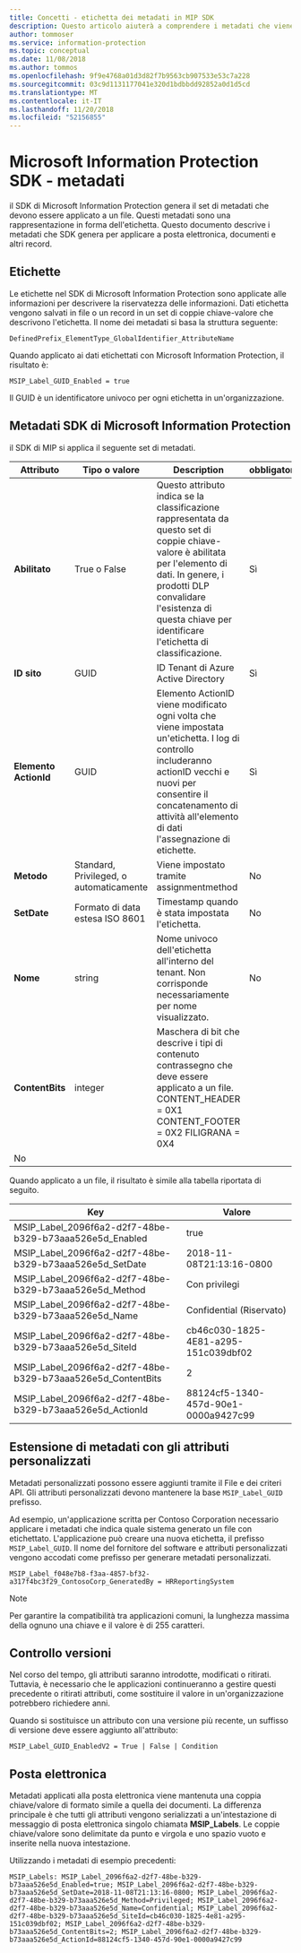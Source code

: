 ```yaml
---
title: Concetti - etichetta dei metadati in MIP SDK
description: Questo articolo aiuterà a comprendere i metadati che viene generato per il SDK di Microsoft Information Protection.
author: tommoser
ms.service: information-protection
ms.topic: conceptual
ms.date: 11/08/2018
ms.author: tommos
ms.openlocfilehash: 9f9e4768a01d3d82f7b9563cb907533e53c7a228
ms.sourcegitcommit: 03c9d1131177041e320d1bdbbdd92852a0d1d5cd
ms.translationtype: MT
ms.contentlocale: it-IT
ms.lasthandoff: 11/20/2018
ms.locfileid: "52156855"
---
```

# <a name="microsoft-information-protection-sdk---metadata"></a>Microsoft Information Protection SDK - metadati

il SDK di Microsoft Information Protection genera il set di metadati che devono essere applicato a un file. Questi metadati sono una rappresentazione in forma dell'etichetta. Questo documento descrive i metadati che SDK genera per applicare a posta elettronica, documenti e altri record.

## <a name="labels"></a>Etichette

Le etichette nel SDK di Microsoft Information Protection sono applicate alle informazioni per descrivere la riservatezza delle informazioni. Dati etichetta vengono salvati in file o un record in un set di coppie chiave-valore che descrivono l'etichetta. Il nome dei metadati si basa la struttura seguente:

`DefinedPrefix_ElementType_GlobalIdentifier_AttributeName`

Quando applicato ai dati etichettati con Microsoft Information Protection, il risultato è:

`MSIP_Label_GUID_Enabled = true`

Il GUID è un identificatore univoco per ogni etichetta in un'organizzazione.

## <a name="microsoft-information-protection-sdk-metadata"></a>Metadati SDK di Microsoft Information Protection

il SDK di MIP si applica il seguente set di metadati.

| Attributo | Tipo o valore                 | Description                                                                                                                                                                                                                                        | obbligatorio |
|-----------|-------------------------------|----------------------------------------------------------------------------------------------------------------------------------------------------------------------------------------------------------------------------------------------------|-----------|
| **Abilitato**   | True o False                 | Questo attributo indica se la classificazione rappresentata da questo set di coppie chiave-valore è abilitata per l'elemento di dati. In genere, i prodotti DLP convalidare l'esistenza di questa chiave per identificare l'etichetta di classificazione. | Sì       |
| **ID sito**    | GUID                          | ID Tenant di Azure Active Directory                                                                                                                                                                                                                   | Sì       |
| **Elemento ActionId**  | GUID                          | Elemento ActionID viene modificato ogni volta che viene impostata un'etichetta. I log di controllo includeranno actionID vecchi e nuovi per consentire il concatenamento di attività all'elemento di dati l'assegnazione di etichette.                                                                                 | Sì       |
| **Metodo**    | Standard, Privileged, o automaticamente        | Viene impostato tramite assignmentmethod                                                                                                                                                                                                                 | No        |
| **SetDate**   | Formato di data estesa ISO 8601 | Timestamp quando è stata impostata l'etichetta.                                                                                                                                                                                                              | No        |
| **Nome**      | string                        | Nome univoco dell'etichetta all'interno del tenant. Non corrisponde necessariamente per nome visualizzato.                                                                                                                                                              | No      |
| **ContentBits** | integer | Maschera di bit che descrive i tipi di contenuto contrassegno che deve essere applicato a un file. CONTENT_HEADER = 0X1 CONTENT_FOOTER = 0X2 FILIGRANA = 0X4
 | No |

Quando applicato a un file, il risultato è simile alla tabella riportata di seguito.

| Key                                                         | Valore                                |
|-------------------------------------------------------------|--------------------------------------|
| MSIP_Label_2096f6a2-d2f7-48be-b329-b73aaa526e5d_Enabled     | true                                 |
| MSIP_Label_2096f6a2-d2f7-48be-b329-b73aaa526e5d_SetDate     | 2018-11-08T21:13:16-0800             |
| MSIP_Label_2096f6a2-d2f7-48be-b329-b73aaa526e5d_Method      | Con privilegi                           |
| MSIP_Label_2096f6a2-d2f7-48be-b329-b73aaa526e5d_Name        | Confidential (Riservato)                         |
| MSIP_Label_2096f6a2-d2f7-48be-b329-b73aaa526e5d_SiteId      | cb46c030-1825-4E81-a295-151c039dbf02 |
| MSIP_Label_2096f6a2-d2f7-48be-b329-b73aaa526e5d_ContentBits | 2                                    |
| MSIP_Label_2096f6a2-d2f7-48be-b329-b73aaa526e5d_ActionId    | 88124cf5-1340-457d-90e1-0000a9427c99 |

## <a name="extending-metadata-with-custom-attributes"></a>Estensione di metadati con gli attributi personalizzati

Metadati personalizzati possono essere aggiunti tramite il File e dei criteri API. Gli attributi personalizzati devono mantenere la base `MSIP_Label_GUID` prefisso. 

Ad esempio, un'applicazione scritta per Contoso Corporation necessario applicare i metadati che indica quale sistema generato un file con etichettato. L'applicazione può creare una nuova etichetta, il prefisso `MSIP_Label_GUID`. Il nome del fornitore del software e attributi personalizzati vengono accodati come prefisso per generare metadati personalizzati.

```
MSIP_Label_f048e7b8-f3aa-4857-bf32-a317f4bc3f29_ContosoCorp_GeneratedBy = HRReportingSystem
```

> [!Note]
> Per garantire la compatibilità tra applicazioni comuni, la lunghezza massima della ognuno una chiave e il valore è di 255 caratteri.

## <a name="versioning"></a>Controllo versioni

Nel corso del tempo, gli attributi saranno introdotte, modificati o ritirati. Tuttavia, è necessario che le applicazioni continueranno a gestire questi precedente o ritirati attributi, come sostituire il valore in un'organizzazione potrebbero richiedere anni.

Quando si sostituisce un attributo con una versione più recente, un suffisso di versione deve essere aggiunto all'attributo:

`MSIP_Label_GUID_EnabledV2 = True | False | Condition`

## <a name="email"></a>Posta elettronica

Metadati applicati alla posta elettronica viene mantenuta una coppia chiave/valore di formato simile a quella dei documenti. La differenza principale è che tutti gli attributi vengono serializzati a un'intestazione di messaggio di posta elettronica singolo chiamata **MSIP_Labels**. Le coppie chiave/valore sono delimitate da punto e virgola e uno spazio vuoto e inserite nella nuova intestazione.

Utilizzando i metadati di esempio precedenti:

```
MSIP_Labels: MSIP_Label_2096f6a2-d2f7-48be-b329-b73aaa526e5d_Enabled=true; MSIP_Label_2096f6a2-d2f7-48be-b329-b73aaa526e5d_SetDate=2018-11-08T21:13:16-0800; MSIP_Label_2096f6a2-d2f7-48be-b329-b73aaa526e5d_Method=Privileged; MSIP_Label_2096f6a2-d2f7-48be-b329-b73aaa526e5d_Name=Confidential; MSIP_Label_2096f6a2-d2f7-48be-b329-b73aaa526e5d_SiteId=cb46c030-1825-4e81-a295-151c039dbf02; MSIP_Label_2096f6a2-d2f7-48be-b329-b73aaa526e5d_ContentBits=2; MSIP_Label_2096f6a2-d2f7-48be-b329-b73aaa526e5d_ActionId=88124cf5-1340-457d-90e1-0000a9427c99
```
